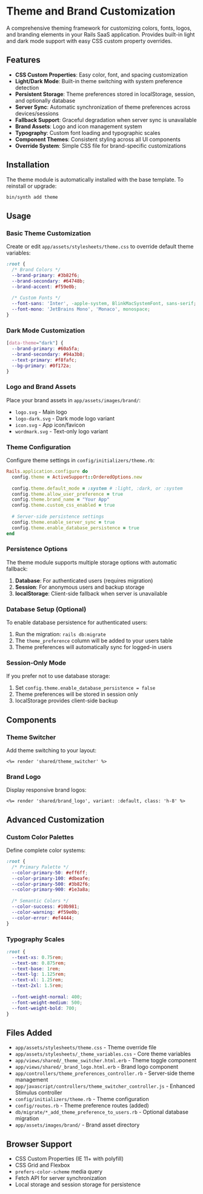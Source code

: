 # Theme and Brand Customization

A comprehensive theming framework for customizing colors, fonts, logos, and branding elements in your Rails SaaS application. Provides built-in light and dark mode support with easy CSS custom property overrides.

## Features

- **CSS Custom Properties**: Easy color, font, and spacing customization
- **Light/Dark Mode**: Built-in theme switching with system preference detection
- **Persistent Storage**: Theme preferences stored in localStorage, session, and optionally database
- **Server Sync**: Automatic synchronization of theme preferences across devices/sessions
- **Fallback Support**: Graceful degradation when server sync is unavailable
- **Brand Assets**: Logo and icon management system
- **Typography**: Custom font loading and typographic scales
- **Component Themes**: Consistent styling across all UI components
- **Override System**: Simple CSS file for brand-specific customizations

## Installation

The theme module is automatically installed with the base template. To reinstall or upgrade:

```bash
bin/synth add theme
```

## Usage

### Basic Theme Customization

Create or edit `app/assets/stylesheets/theme.css` to override default theme variables:

```css
:root {
  /* Brand Colors */
  --brand-primary: #3b82f6;
  --brand-secondary: #64748b;
  --brand-accent: #f59e0b;
  
  /* Custom Fonts */
  --font-sans: 'Inter', -apple-system, BlinkMacSystemFont, sans-serif;
  --font-mono: 'JetBrains Mono', 'Monaco', monospace;
}
```

### Dark Mode Customization

```css
[data-theme="dark"] {
  --brand-primary: #60a5fa;
  --brand-secondary: #94a3b8;
  --text-primary: #f8fafc;
  --bg-primary: #0f172a;
}
```

### Logo and Brand Assets

Place your brand assets in `app/assets/images/brand/`:

- `logo.svg` - Main logo
- `logo-dark.svg` - Dark mode logo variant  
- `icon.svg` - App icon/favicon
- `wordmark.svg` - Text-only logo variant

### Theme Configuration

Configure theme settings in `config/initializers/theme.rb`:

```ruby
Rails.application.configure do
  config.theme = ActiveSupport::OrderedOptions.new
  
  config.theme.default_mode = :system # :light, :dark, or :system
  config.theme.allow_user_preference = true
  config.theme.brand_name = "Your App"
  config.theme.custom_css_enabled = true
  
  # Server-side persistence settings
  config.theme.enable_server_sync = true
  config.theme.enable_database_persistence = true
end
```

### Persistence Options

The theme module supports multiple storage options with automatic fallback:

1. **Database**: For authenticated users (requires migration)
2. **Session**: For anonymous users and backup storage
3. **localStorage**: Client-side fallback when server is unavailable

### Database Setup (Optional)

To enable database persistence for authenticated users:

1. Run the migration: `rails db:migrate`
2. The `theme_preference` column will be added to your users table
3. Theme preferences will automatically sync for logged-in users

### Session-Only Mode

If you prefer not to use database storage:

1. Set `config.theme.enable_database_persistence = false`
2. Theme preferences will be stored in session only
3. localStorage provides client-side backup

## Components

### Theme Switcher

Add theme switching to your layout:

```erb
<%= render 'shared/theme_switcher' %>
```

### Brand Logo

Display responsive brand logos:

```erb
<%= render 'shared/brand_logo', variant: :default, class: 'h-8' %>
```

## Advanced Customization

### Custom Color Palettes

Define complete color systems:

```css
:root {
  /* Primary Palette */
  --color-primary-50: #eff6ff;
  --color-primary-100: #dbeafe;
  --color-primary-500: #3b82f6;
  --color-primary-900: #1e3a8a;
  
  /* Semantic Colors */
  --color-success: #10b981;
  --color-warning: #f59e0b;
  --color-error: #ef4444;
}
```

### Typography Scales

```css
:root {
  --text-xs: 0.75rem;
  --text-sm: 0.875rem;
  --text-base: 1rem;
  --text-lg: 1.125rem;
  --text-xl: 1.25rem;
  --text-2xl: 1.5rem;
  
  --font-weight-normal: 400;
  --font-weight-medium: 500;
  --font-weight-bold: 700;
}
```

## Files Added

- `app/assets/stylesheets/theme.css` - Theme override file
- `app/assets/stylesheets/_theme_variables.css` - Core theme variables
- `app/views/shared/_theme_switcher.html.erb` - Theme toggle component
- `app/views/shared/_brand_logo.html.erb` - Brand logo component
- `app/controllers/theme_preferences_controller.rb` - Server-side theme management
- `app/javascript/controllers/theme_switcher_controller.js` - Enhanced Stimulus controller
- `config/initializers/theme.rb` - Theme configuration
- `config/routes.rb` - Theme preference routes (added)
- `db/migrate/*_add_theme_preference_to_users.rb` - Optional database migration
- `app/assets/images/brand/` - Brand asset directory

## Browser Support

- CSS Custom Properties (IE 11+ with polyfill)
- CSS Grid and Flexbox
- `prefers-color-scheme` media query
- Fetch API for server synchronization
- Local storage and session storage for persistence
